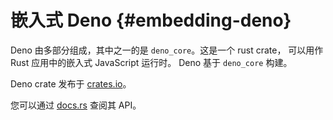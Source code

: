 # 嵌入式 Deno {#embedding-deno}

Deno 由多部分组成，其中之一的是 `deno_core`。这是一个 rust crate，
可以用作 Rust 应用中的嵌入式 JavaScript 运行时。
Deno 基于 `deno_core` 构建。

Deno crate 发布于 [crates.io](https://crates.io/crates/deno_core)。

您可以通过 [docs.rs](https://docs.rs/deno_core) 查阅其 API。

<!-- TODO(lucacasonato): better docs -->
